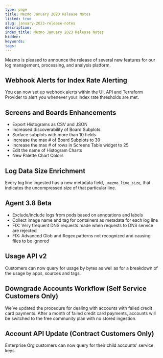 ```yaml
---
type: page
title: Mezmo January 2023 Release Notes
listed: true
slug: january-2023-release-notes
description: 
index_title: Mezmo January 2023 Release Notes
hidden: 
keywords: 
tags: 
---
```


Mezmo is pleased to announce the release of several new features for our log management, processing, and analysis platform.

## Webhook Alerts for Index Rate Alerting

You can now set up webhook alerts within the UI, API and Terraform Provider to alert you whenever your index rate thresholds are met. 

## Screens and Boards Enhancements

- Export Histograms as CSV and JSON
- Increased discoverability of Board Subplots
- Surface subplots with more than 10 fields
- Increase the max # of Board Subplots to 30
- Increase the max # of rows in Screens Table widget to 25
- Edit the name of Histogram Charts
- New Palette Chart Colors

## Log Data Size Enrichment

Every log line ingested has a new metadata field, `_mezmo_line_size`, that indicates the uncompressed size of that particular line.

## Agent 3.8 Beta

- Exclude/include logs from pods based on annotations and labels
- Collect image name and tag for containers as metadata for each log line
- FIX: Very frequent DNS requests made when requests to DNS service are rejected
- FIX: Advanced Glob and Regex patterns not recognized and causing files to be ignored

## Usage API v2

Customers can now query for usage by bytes as well as for a breakdown of the usage by apps, sources and tags.

## Downgrade Accounts Workflow (Self Service Customers Only)

We’ve updated the procedure for dealing with accounts with failed credit card payments. After a month of failed credit card payments, accounts will be switched to the free community plan with no stored ingestion.

## Account API Update (Contract Customers Only)

Enterprise Org customers can now query for their child accounts' service keys.